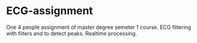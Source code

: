 # ECG-assignment
One 4 people assignment of master degree semeter 1 course.
ECG filtering with filters and to detect peaks. 
Realtime processing.
